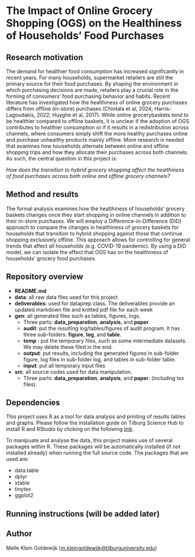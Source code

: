 # The Impact of Online Grocery Shopping (OGS) on the Healthiness of Households’ Food Purchases

## Research motivation

The demand for healthier food consumption has increased significantly in recent years. For many households, supermarket retailers are still the primary source for their food purchases. By shaping the environment in
which purchasing decisions are made, retailers play a crucial role in the forming of consumers’ food purchasing
behavior and habits. Recent literature has investigated how the healthiness of online grocery purchases differs from offline (in-store) purchases (Chintala et al, 2024; Harris-Lagoudakis, 2022; Huyghe et al, 2017).
While online grocerybaskets tend to be healthier compared to offline baskets, it is unclear if the adoption of OGS contributes to
healthier consumption or if it results in a redistribution across channels, where consumers simply shift the
more healthy purchases online and purchase unhealthy products mainly offline. More research is needed that
examines how households alternate between online and offline shopping trips and how they allocate their
purchases across both channels. As such, the central question in this project is:

*How does the transition to hybrid grocery shopping affect the healthiness of food purchases across both online and offline grocery channels?*

## Method and results

The formal analysis examines how the healthiness of households’ grocery baskets changes once they start
shopping in online channels in addition to their in-store purchases. We will employ a Difference-in-Difference
(DiD) approach to compare the changes in healthiness of grocery baskets for households that transition to
hybrid shopping against those that continue shopping exclusively offline. This approach allows for controlling
for general trends that affect all households (e.g. COVID-19 pandemic). By using a DiD model, we can isolate
the effect that OGS has on the healthiness of households’ grocery food purchases.

## Repository overview
- **README.md**
- **data**: all raw data files used for this project
- **deliverables**: used for dataprep class. The deliverables provide an updated markdown file and knitted pdf file for each week
- **gen**: all generated files such as tables, figures, logs.
    * Three parts: **data_preparation**, **analysis**, and **paper**.
    * **audit**: put the resulting log/tables/figures of audit program. It has three sub-folders: **figure**, **log**, and **table**.
    * **temp** : put the temporary files, such as some intermediate datasets. We may delete these filed in the end.
    * **output**: put results, including the generated figures in sub-folder figure, log files in sub-folder log, and tables in sub-folder table.
    * **input**: put all temporary input files
- **src**:  all source codes used for data manipulation.
  * Three parts: **data_preparation**, **analysis**, and **paper**. (including tex files).

## Dependencies
This project uses R as a tool for data analysis and printing of results tables and graphs. Please follow the installation guide on Tilburg Science Hub to install R and RStudio by clicking on the following [link](https://tilburgsciencehub.com/topics/computer-setup/software-installation/rstudio/r/).

To manipuate and analyse the data, this project makes use of several packages within R. These packages will be automatically installed (if not installed already) when running the full source code. The packages that are used are:
* data.table
* dplyr
* xtable
* tinytex
* ggplot2
  

## Running instructions (will be added later)

## Author 
Melle Klein Goldewijk (m.kleingoldewijk@tilburguniversity.edu)
